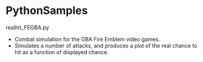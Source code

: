 # PythonSamples
realhit_FEGBA.py 
- Combat simulation for the GBA Fire Emblem video games. 
- Simulates a number of attacks, and produces a plot of the real chance to hit as a function of displayed chance.            
